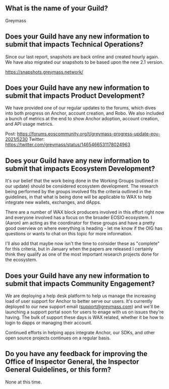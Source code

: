 ## What is the name of your Guild?

Greymass

## Does your Guild have any new information to submit that impacts Technical Operations?

Since our last report, snapshots are back online and created hourly again. We have also migrated our snapshots to be based upon the new 2.1 version.

https://snapshots.greymass.network/

## Does your Guild have any new information to submit that impacts Product Development?

We have provided one of our regular updates to the forums, which dives into both progress on Anchor, account creation, and Robo. We also included a bunch of metrics at the end to show Anchor adoption, account creation, and API usage metrics.

Post: https://forums.eoscommunity.org/t/greymass-progress-update-eoy-2021/5230
Twitter: https://twitter.com/greymass/status/1465466531178024963

## Does your Guild have any new information to submit that impacts Ecosystem Development?

It's our belief that the work being done in the Working Groups (outlined in our update) should be considered ecosystem development. The research being performed by the groups involved fits the criteria outlined in the guidelines, in that what is being done will be applicable to WAX to help integrate new wallets, exchanges, and dApps.

There are a number of WAX block producers involved in this effort right now and everyone involved has a focus on the broader EOSIO ecosystem. I (Aaron) am acting as the coordinator for these groups and have a pretty good overview on where everything is heading - let me know if the OIG has questions or wants to chat on this topic for more information.

I'll also add that maybe now isn't the time to consider these as "complete" for this criteria, but in January when the papers are released I certainly think they qualify as one of the most important research projects done for the ecosystem.

## Does your Guild have any new information to submit that impacts Community Engagement?

We are deploying a help desk platform to help us manage the increasing load of user support for Anchor to better serve our users. It's currently deployed to our new support email (support@greymass.com) and we'll be launching a support portal soon for users to enage with us on issues they're having. The bulk of support these days is WAX related, whether it be how to login to dapps or managing their account. 

Continued efforts in helping apps integrate Anchor, our SDKs, and other open source projects continues on a regular basis. 

## Do you have any feedback for improving the Office of Inspector General, the Inspector General Guidelines, or this form?

None at this time.

